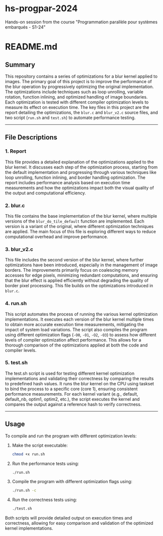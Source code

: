 # hs-progpar-2024
Hands-on session from the course "Programmation parallèle pour systèmes embarqués - S1-24"

# README.md

## Summary

This repository contains a series of optimizations for a blur kernel applied to images. The primary goal of this project is to improve the performance of the blur operation by progressively optimizing the original implementation. The optimizations include techniques such as loop unrolling, variable rotation, function inlining, and optimized handling of image boundaries. Each optimization is tested with different compiler optimization levels to measure its effect on execution time. The key files in this project are the report detailing the optimizations, the `blur.c` and `blur_v2.c` source files, and two script (`run.sh` and `test.sh`) to automate performance testing.

---

## File Descriptions

### 1. **Report**
This file provides a detailed explanation of the optimizations applied to the blur kernel. It discusses each step of the optimization process, starting from the default implementation and progressing through various techniques like loop unrolling, function inlining, and border handling optimization. The report includes performance analysis based on execution time measurements and how the optimizations impact both the visual quality of the output and computational efficiency.

### 2. **blur.c**
This file contains the base implementation of the blur kernel, where multiple versions of the `blur_do_tile_default` function are implemented. Each version is a variant of the original, where different optimization techniques are applied. The main focus of this file is exploring different ways to reduce computational overhead and improve performance.

### 3. **blur_v2.c**
This file includes the second version of the blur kernel, where further optimizations have been introduced, especially in the management of image borders. The improvements primarily focus on coalescing memory accesses for edge pixels, minimizing redundant computations, and ensuring that the blur effect is applied efficiently without degrading the quality of border pixel processing. This file builds on the optimizations introduced in `blur.c`.

### 4. **run.sh**
This script automates the process of running the various kernel optimization implementations. It executes each version of the blur kernel multiple times to obtain more accurate execution time measurements, mitigating the impact of system load variations. The script also compiles the program using different optimization flags (`-O0`, `-O1`, `-O2`, `-O3`) to assess how different levels of compiler optimization affect performance. This allows for a thorough comparison of the optimizations applied at both the code and compiler levels.

### 5. **test.sh**
The test.sh script is used for testing different kernel optimization implementations and validating their correctness by comparing the results to predefined hash values. It runs the blur kernel on the CPU using taskset to bind the process to a specific core (core 1), ensuring consistent performance measurements. For each kernel variant (e.g., default, default_nb, optim1, optim2, etc.), the script executes the kernel and compares the output against a reference hash to verify correctness.

---

## Usage

To compile and run the program with different optimization levels:
1. Make the script executable:
   ```bash
   chmod +x run.sh
   ```
2. Run the performance tests using:
   ```bash
   ./run.sh
   ```
3. Compile the program with different optimization flags using:
   ```bash
   ./run.sh -c
   ```
4. Run the correctness tests using:
   ```bash
   ./test.sh
   ```
Both scripts will provide detailed output on execution times and correctness, allowing for easy comparison and validation of the optimized kernel implementations.



